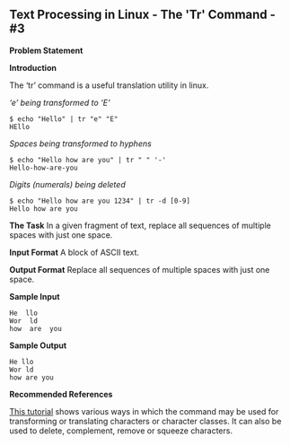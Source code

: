 ## Text Processing in Linux - The 'Tr' Command - #3

**Problem Statement**

**Introduction**

The ‘tr’ command is a useful translation utility in linux.

*‘e’ being transformed to ‘E’*

    $ echo "Hello" | tr "e" "E"
    HEllo

*Spaces being transformed to hyphens*

    $ echo "Hello how are you" | tr " " '-'
    Hello-how-are-you

*Digits (numerals) being deleted*

    $ echo "Hello how are you 1234" | tr -d [0-9]
    Hello how are you 

**The Task**
 In a given fragment of text, replace all sequences of multiple spaces with just one space.

**Input Format**
 A block of ASCII text.

**Output Format**
 Replace all sequences of multiple spaces with just one space.

**Sample Input**

    He  llo
    Wor  ld
    how  are  you

**Sample Output**

    He llo
    Wor ld
    how are you

**Recommended References**

[This tutorial][] shows various ways in which the command may be used for transforming or translating characters or character classes. It can also be used to delete, complement, remove or squeeze characters.

  [This tutorial]: http://www.thegeekstuff.com/2012/12/linux-tr-command/
